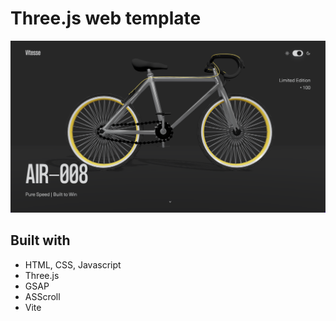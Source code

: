 # Three.js web template

![screenshot](screenshot.png)
## Built with <a name="builtwith"></a>

- HTML, CSS, Javascript
- Three.js
- GSAP
- ASScroll
- Vite

